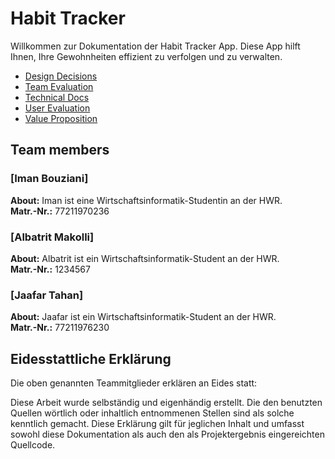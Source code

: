 
# Habit Tracker
Willkommen zur Dokumentation der Habit Tracker App. Diese App hilft Ihnen, Ihre Gewohnheiten effizient zu verfolgen und zu verwalten.

- [Design Decisions](./_pages/design_decisions.md)
- [Team Evaluation](./_pages/team_evaluation.md)
- [Technical Docs](./_pages/technical_docs.md)
- [User Evaluation](./_pages/user_evaluation.md)
- [Value Proposition](./_pages/value_proposition.md)


## Team members
### [Iman Bouziani]
**About:** Iman ist eine Wirtschaftsinformatik-Studentin an der HWR.  
**Matr.-Nr.:** 77211970236  

### [Albatrit Makolli]
**About:** Albatrit ist ein Wirtschaftsinformatik-Student an der HWR.    
**Matr.-Nr.:**  1234567  

### [Jaafar Tahan]
**About:** Jaafar ist ein Wirtschaftsinformatik-Student an der HWR.   
**Matr.-Nr.:**  77211976230

## Eidesstattliche Erklärung
Die oben genannten Teammitglieder erklären an Eides statt:

Diese Arbeit wurde selbständig und eigenhändig erstellt. 
Die den benutzten Quellen wörtlich oder inhaltlich entnommenen Stellen sind als solche kenntlich gemacht.
Diese Erklärung gilt für jeglichen Inhalt und umfasst sowohl diese Dokumentation als auch den als Projektergebnis eingereichten Quellcode.
